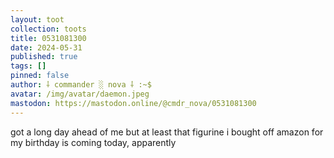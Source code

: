 ```yaml
---
layout: toot
collection: toots
title: 0531081300
date: 2024-05-31
published: true
tags: []
pinned: false
author: ⸸ commander ░ nova ⸸ :~$
avatar: /img/avatar/daemon.jpeg
mastodon: https://mastodon.online/@cmdr_nova/0531081300
---
```


got a long day ahead of me but at least that figurine i bought off amazon for my birthday is coming today, apparently

